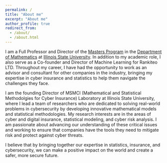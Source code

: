 ```yaml
---
permalink: /
title: "About me"
excerpt: "About me"
author_profile: true
redirect_from: 
  - /about/
  - /about.html
---
```


I am a Full Professor and Director of the [Masters Program](https://math.illinoisstate.edu/graduate/masters-program/overview/) in the [Department of Mathematics](https://math.illinoisstate.edu/) at [Illinois State University](https://illinoisstate.edu/). In addition to my academic role, I also serve as a Co-founder and Director of Machine Learning for Rankiteo LTD. Throughout my career, I have had the opportunity to work as an advisor and consultant for other companies in the industry, bringing my expertise in cyber insurance and statistics to help them navigate the challenges they face.

I am the founding Director of MSMCI (Mathematical and Statistical Methodolgies for Cyber Insurance) Laboratory at Illinois State University, where I lead a team of researchers who are dedicated to solving real-world problems in cybersecurity by developing innovative mathematical models and statistical methodologies. My research interests are in the areas of cyber and digital insurance, statistical modeling, and cyber risk analysis. I am passionate about advancing our understanding of these critical issues and working to ensure that companies have the tools they need to mitigate risk and protect against cyber threats.

I believe that by bringing together our expertise in statistics, insurance, and cybersecurity, we can make a positive impact on the world and create a safer, more secure future.  

